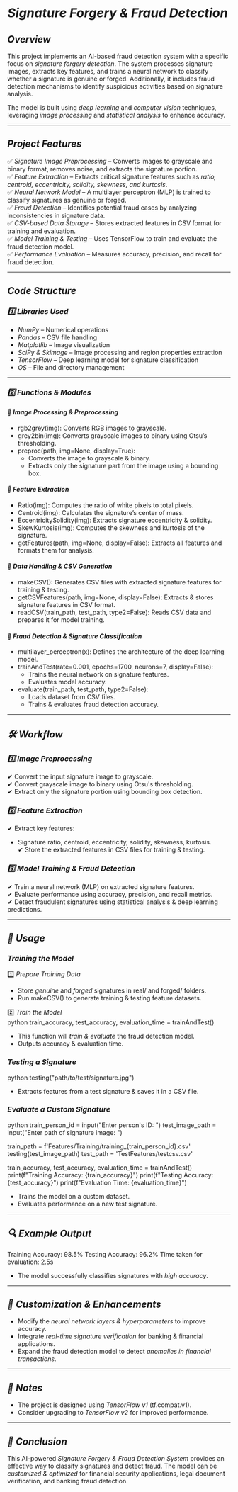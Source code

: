 # *Signature Forgery & Fraud Detection*  

## *Overview*  
This project implements an AI-based fraud detection system with a specific focus on *signature forgery detection*. The system processes signature images, extracts key features, and trains a neural network to classify whether a signature is genuine or forged. Additionally, it includes fraud detection mechanisms to identify suspicious activities based on signature analysis.  

The model is built using *deep learning* and *computer vision* techniques, leveraging *image processing* and *statistical analysis* to enhance accuracy.  

---

## *Project Features*  
✅ *Signature Image Preprocessing* – Converts images to grayscale and binary format, removes noise, and extracts the signature portion.  
✅ *Feature Extraction* – Extracts critical signature features such as *ratio, centroid, eccentricity, solidity, skewness, and kurtosis*.  
✅ *Neural Network Model* – A multilayer perceptron (MLP) is trained to classify signatures as genuine or forged.  
✅ *Fraud Detection* – Identifies potential fraud cases by analyzing inconsistencies in signature data.  
✅ *CSV-based Data Storage* – Stores extracted features in CSV format for training and evaluation.  
✅ *Model Training & Testing* – Uses TensorFlow to train and evaluate the fraud detection model.  
✅ *Performance Evaluation* – Measures accuracy, precision, and recall for fraud detection.  

---

## *Code Structure*  

### *1️⃣ Libraries Used*  
- *NumPy* – Numerical operations  
- *Pandas* – CSV file handling  
- *Matplotlib* – Image visualization  
- *SciPy & Skimage* – Image processing and region properties extraction  
- *TensorFlow* – Deep learning model for signature classification  
- *OS* – File and directory management  

---

### *2️⃣ Functions & Modules*  

#### *📌 Image Processing & Preprocessing*  
- rgb2grey(img): Converts RGB images to grayscale.  
- grey2bin(img): Converts grayscale images to binary using Otsu’s thresholding.  
- preproc(path, img=None, display=True):  
   - Converts the image to grayscale & binary.  
   - Extracts only the signature part from the image using a bounding box.  

#### *📌 Feature Extraction*  
- Ratio(img): Computes the ratio of white pixels to total pixels.  
- Centroid(img): Calculates the signature’s center of mass.  
- EccentricitySolidity(img): Extracts signature eccentricity & solidity.  
- SkewKurtosis(img): Computes the skewness and kurtosis of the signature.  
- getFeatures(path, img=None, display=False): Extracts all features and formats them for analysis.  

#### *📌 Data Handling & CSV Generation*  
- makeCSV(): Generates CSV files with extracted signature features for training & testing.  
- getCSVFeatures(path, img=None, display=False): Extracts & stores signature features in CSV format.  
- readCSV(train_path, test_path, type2=False): Reads CSV data and prepares it for model training.  

#### *📌 Fraud Detection & Signature Classification*  
- multilayer_perceptron(x): Defines the architecture of the deep learning model.  
- trainAndTest(rate=0.001, epochs=1700, neurons=7, display=False):  
   - Trains the neural network on signature features.  
   - Evaluates model accuracy.  
- evaluate(train_path, test_path, type2=False):  
   - Loads dataset from CSV files.  
   - Trains & evaluates fraud detection accuracy.  

---

## *🛠️ Workflow*  

### *1️⃣ Image Preprocessing*  
✔ Convert the input signature image to grayscale.  
✔ Convert grayscale image to binary using Otsu's thresholding.  
✔ Extract only the signature portion using bounding box detection.  

### *2️⃣ Feature Extraction*  
✔ Extract key features:  
   - Signature ratio, centroid, eccentricity, solidity, skewness, kurtosis.  
✔ Store the extracted features in CSV files for training & testing.  

### *3️⃣ Model Training & Fraud Detection*  
✔ Train a neural network (MLP) on extracted signature features.  
✔ Evaluate performance using accuracy, precision, and recall metrics.  
✔ Detect fraudulent signatures using statistical analysis & deep learning predictions.  

---

## *📌 Usage*  

### *Training the Model*  
1️⃣ *Prepare Training Data*  
- Store *genuine* and *forged* signatures in real/ and forged/ folders.  
- Run makeCSV() to generate training & testing feature datasets.  

2️⃣ *Train the Model*  
python
train_accuracy, test_accuracy, evaluation_time = trainAndTest()

- This function will *train & evaluate* the fraud detection model.  
- Outputs accuracy & evaluation time.  

### *Testing a Signature*  
python
testing("path/to/test/signature.jpg")

- Extracts features from a test signature & saves it in a CSV file.  

### *Evaluate a Custom Signature*  
python
train_person_id = input("Enter person's ID: ")
test_image_path = input("Enter path of signature image: ")

train_path = f'Features/Training/training_{train_person_id}.csv'
testing(test_image_path)
test_path = 'TestFeatures/testcsv.csv'

train_accuracy, test_accuracy, evaluation_time = trainAndTest()
print(f"Training Accuracy: {train_accuracy}")
print(f"Testing Accuracy: {test_accuracy}")
print(f"Evaluation Time: {evaluation_time}")

- Trains the model on a custom dataset.  
- Evaluates performance on a new test signature.  

---

## *🔍 Example Output*  

Training Accuracy: 98.5%
Testing Accuracy: 96.2%
Time taken for evaluation: 2.5s

- The model successfully classifies signatures with *high accuracy*.  

---

## *🚀 Customization & Enhancements*  
- Modify the *neural network layers & hyperparameters* to improve accuracy.  
- Integrate *real-time signature verification* for banking & financial applications.  
- Expand the fraud detection model to detect *anomalies in financial transactions*.  

---

## *📝 Notes*  
- The project is designed using *TensorFlow v1* (tf.compat.v1).  
- Consider upgrading to *TensorFlow v2* for improved performance.  

---

## *🌟 Conclusion*  
This AI-powered *Signature Forgery & Fraud Detection System* provides an effective way to classify signatures and detect fraud. The model can be *customized & optimized* for financial security applications, legal document verification, and banking fraud detection.
